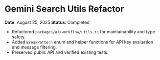 # Gemini Search Utils Refactor

**Date**: August 25, 2025
**Status**: Completed

- Refactored `packages/ai/workflow/utils.ts` for maintainability and type safety.
- Added `BreakPattern` enum and helper functions for API key evaluation and message filtering.
- Preserved public API and verified existing tests.
